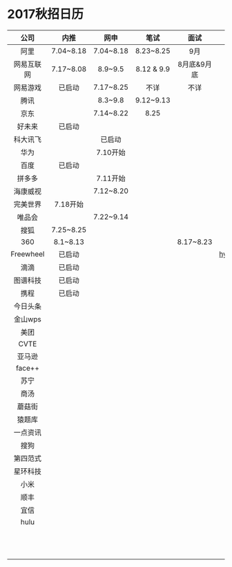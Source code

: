 # 2017秋招日历

|    公司     |    内推     |    网申     |     笔试     |    面试     |         其他         |
| :-------: | :-------: | :-------: | :--------: | :-------: | :----------------: |
|    阿里     | 7.04~8.18 | 7.04~8.18 | 8.23~8.25  |    9月     |                    |
|   网易互联网   | 7.17~8.08 |  8.9~9.5  | 8.12 & 9.9 |  8月底&9月底  |                    |
|   网易游戏    |    已启动    | 7.17~8.25 |     不详     |    不详     |                    |
|    腾讯     |           |  8.3~9.8  | 9.12~9.13  |           |                    |
|    京东     |           | 7.14~8.22 |    8.25    |           |                    |
|    好未来    |    已启动    |           |            |           |                    |
|   科大讯飞    |           |    已启动    |            |           |                    |
|    华为     |           |  7.10开始   |            |           |                    |
|    百度     |    已启动    |           |            |           |                    |
|    拼多多    |           |  7.11开始   |            |           |                    |
|   海康威视    |           | 7.12~8.20 |            |           |                    |
|   完美世界    |  7.18开始   |           |            |           |                    |
|    唯品会    |           | 7.22~9.14 |            |           |                    |
|    搜狐     | 7.25~8.25 |           |            |           |                    |
|    360    | 8.1~8.13  |           |            | 8.17~8.23 |                    |
| Freewheel |    已启动    |           |            |           | hyxue@freewheel.tv |
|    滴滴     |    已启动    |           |            |           |                    |
|   图谱科技    |    已启动    |           |            |           |                    |
|    携程     |    已启动    |           |            |           |                    |
|   今日头条    |           |           |            |           |                    |
|   金山wps   |           |           |            |           |                    |
|    美团     |           |           |            |           |                    |
|   CVTE    |           |           |            |           |                    |
|    亚马逊    |           |           |            |           |                    |
|  face++   |           |           |            |           |                    |
|    苏宁     |           |           |            |           |                    |
|    商汤     |           |           |            |           |                    |
|    蘑菇街    |           |           |            |           |                    |
|    猿题库    |           |           |            |           |                    |
|   一点资讯    |           |           |            |           |                    |
|    搜狗     |           |           |            |           |                    |
|   第四范式    |           |           |            |           |                    |
|   星环科技    |           |           |            |           |                    |
|    小米     |           |           |            |           |                    |
|    顺丰     |           |           |            |           |                    |
|    宜信     |           |           |            |           |                    |
|   hulu    |           |           |            |           |                    |
|           |           |           |            |           |                    |
|           |           |           |            |           |                    |
|           |           |           |            |           |                    |
|           |           |           |            |           |                    |
|           |           |           |            |           |                    |
|           |           |           |            |           |                    |
|           |           |           |            |           |                    |
|           |           |           |            |           |                    |
|           |           |           |            |           |                    |
|           |           |           |            |           |                    |
|           |           |           |            |           |                    |
|           |           |           |            |           |                    |